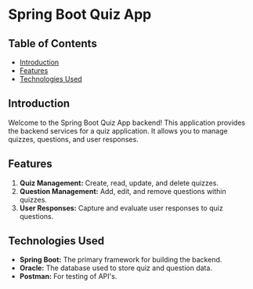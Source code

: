 # Spring Boot Quiz App 


## Table of Contents
- [Introduction](#introduction)
- [Features](#features)
- [Technologies Used](#technologies-used)


## Introduction

Welcome to the Spring Boot Quiz App backend! This application provides the backend services for a quiz application. It allows you to manage quizzes, questions, and user responses.

## Features

1. **Quiz Management:** Create, read, update, and delete quizzes.
2. **Question Management:** Add, edit, and remove questions within quizzes.
3. **User Responses:** Capture and evaluate user responses to quiz questions.

## Technologies Used

- **Spring Boot:** The primary framework for building the backend.
- **Oracle:** The database used to store quiz and question data.
- **Postman:** For testing of API's.

